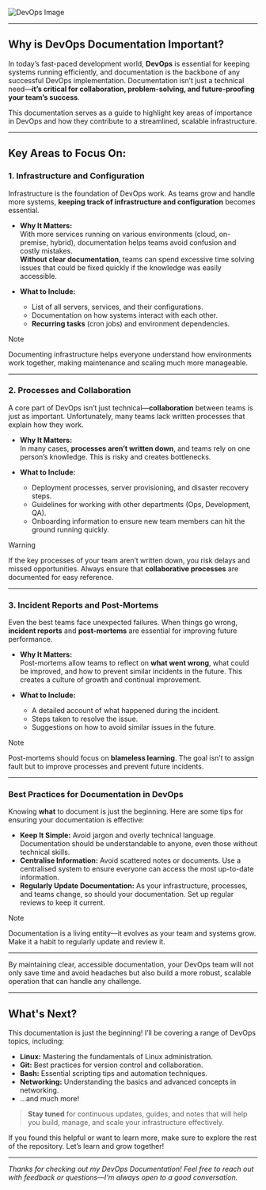 
![DevOps Image](https://github.com/user-attachments/assets/91661fe9-6562-4dc5-a763-ae33257e4335)

---

## Why is DevOps Documentation Important?

In today’s fast-paced development world, **DevOps** is essential for keeping systems running efficiently, and documentation is the backbone of any successful DevOps implementation. Documentation isn’t just a technical need—**it’s critical for collaboration, problem-solving, and future-proofing your team’s success**.

This documentation serves as a guide to highlight key areas of importance in DevOps and how they contribute to a streamlined, scalable infrastructure.

---

## Key Areas to Focus On:

### 1. Infrastructure and Configuration

Infrastructure is the foundation of DevOps work. As teams grow and handle more systems, **keeping track of infrastructure and configuration** becomes essential.

- **Why It Matters:**  
  With more services running on various environments (cloud, on-premise, hybrid), documentation helps teams avoid confusion and costly mistakes.  
  **Without clear documentation**, teams can spend excessive time solving issues that could be fixed quickly if the knowledge was easily accessible.

- **What to Include:**
  - List of all servers, services, and their configurations.
  - Documentation on how systems interact with each other.
  - **Recurring tasks** (cron jobs) and environment dependencies.

> [!NOTE]
> Documenting infrastructure helps everyone understand how environments work together, making maintenance and scaling much more manageable.

---

### 2. Processes and Collaboration

A core part of DevOps isn’t just technical—**collaboration** between teams is just as important. Unfortunately, many teams lack written processes that explain how they work.

- **Why It Matters:**  
  In many cases, **processes aren’t written down**, and teams rely on one person’s knowledge. This is risky and creates bottlenecks.

- **What to Include:**
  - Deployment processes, server provisioning, and disaster recovery steps.
  - Guidelines for working with other departments (Ops, Development, QA).
  - Onboarding information to ensure new team members can hit the ground running quickly.

>[!WARNING] 
> If the key processes of your team aren’t written down, you risk delays and missed opportunities. Always ensure that **collaborative processes** are documented for easy reference.

---

### 3. Incident Reports and Post-Mortems

Even the best teams face unexpected failures. When things go wrong, **incident reports** and **post-mortems** are essential for improving future performance.

- **Why It Matters:**  
  Post-mortems allow teams to reflect on **what went wrong**, what could be improved, and how to prevent similar incidents in the future. This creates a culture of growth and continual improvement.

- **What to Include:**
  - A detailed account of what happened during the incident.
  - Steps taken to resolve the issue.
  - Suggestions on how to avoid similar issues in the future.

> [!NOTE]
> Post-mortems should focus on **blameless learning**. The goal isn’t to assign fault but to improve processes and prevent future incidents.

---

### Best Practices for Documentation in DevOps

Knowing **what** to document is just the beginning. Here are some tips for ensuring your documentation is effective:

- **Keep It Simple:** Avoid jargon and overly technical language. Documentation should be understandable to anyone, even those without technical skills.
- **Centralise Information:** Avoid scattered notes or documents. Use a centralised system to ensure everyone can access the most up-to-date information.
- **Regularly Update Documentation:** As your infrastructure, processes, and teams change, so should your documentation. Set up regular reviews to keep it current.

> [!NOTE]
> Documentation is a living entity—it evolves as your team and systems grow. Make it a habit to regularly update and review it.

---

By maintaining clear, accessible documentation, your DevOps team will not only save time and avoid headaches but also build a more robust, scalable operation that can handle any challenge.


---

## What's Next?

This documentation is just the beginning! I’ll be covering a range of DevOps topics, including:

- **Linux:** Mastering the fundamentals of Linux administration.
- **Git:** Best practices for version control and collaboration.
- **Bash:** Essential scripting tips and automation techniques.
- **Networking:** Understanding the basics and advanced concepts in networking.
- ...and much more!

> **Stay tuned** for continuous updates, guides, and notes that will help you build, manage, and scale your infrastructure effectively.

If you found this helpful or want to learn more, make sure to explore the rest of the repository. Let’s learn and grow together!

---

_Thanks for checking out my DevOps Documentation! Feel free to reach out with feedback or questions—I'm always open to a good conversation._
